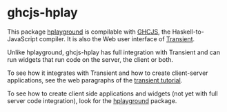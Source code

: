 ghcjs-hplay
==========

This package [hplayground](https://github.com/agocorona/hplayground) is compilable with [GHCJS](https://github.com/ghcjs), the Haskell-to-JavaScript compiler. It is also the Web user interface of [Transient](https://github.com/agocorona/transient). 

Unlike hplayground, ghcjs-hplay has full integration with Transient and can run widgets that run code on the server, the client or both.

To see how it integrates with Transient and how to create client-server applications, see the web paragraphs of the [transient tutorial](https://github.com/agocorona/transient/wiki/Transient-tutorial).

To see how to create client side applications and widgets (not yet with full server code integration), look for the  [hplayground](https://github.com/agocorona/hplayground) package.
